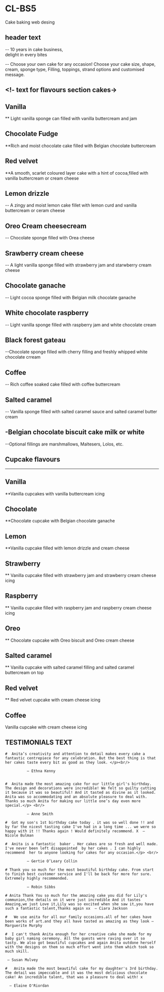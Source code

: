 # CL-BS5

Cake baking web desing

## header text

-- 10 years in cake business, <br />delight in every bites

-- Choose your own cake for any occasion! Choose your cake
size, shape, cream, sponge type, Filling, toppings, strand
options and customised message.

## <!- text for flavours section cakes->

## Vanilla

\*\* Light vanilla sponge can filled with vanilla buttercream and jam

## Chocolate Fudge

\*\*Rich and moist chocolate cake filled with Belgian chocolate buttercream

## Red velvet

\*\*A smooth, scarlet coloured layer cake with a hint of cocoa,filled with vanilla
buttercream or cream cheese

## Lemon drizzle

-- A zingy and moist lemon cake fillet with lemon curd and
vanilla buttercream or ceram cheese

## Oreo Cream cheesecream

-- Chocolate sponge filled with Orea cheese

## Srawberry cream cheese

-- A light vanilla sponge filled with strawberry jam and
starwberry cream cheese

## Chocolate ganache

-- Light cocoa sponge filled with Belgian milk chocolate
ganache

## White chocolate raspberry

-- Light vanilla sponge filled with raspberry jam and white
chocolate cream

## Black forest gateau

--Chocolate sponge filled with cherry filling and freshly
whipped white chocolate crream

## Coffee

-- Rich coffee soaked cake filled with coffee buttercream

## Salted caramel

-- Vanilla sponge filled with salted caramel sauce and salted
caramel butter cream

## -Belgian chocolate biscuit cake milk or white

--Optional fillings are marshmallows, Maltesers, Lolos, etc.

## Cupcake flavours

---

## Vanilla

\*\*Vanilla cupcakes with vanilla buttercream icing

## Chocolate

\*\*Chocolate cupcake with Belgian chocolate ganache

## Lemon

\*\*Vanilla cupcake filled with lemon drizzle and cream cheese

## Strawberry

\*\* Vanilla cupcake filled with strawberry jam and strawberry cream cheese icing

## Raspberry

\*\* Vanilla cupcake filled with raspberry jam and raspberry cream cheese icing

## Oreo

\*\* Chocolate cupcake with Oreo biscuit and Oreo cream cheese

## Salted caramel

\*\* Vanilla cupcake with salted caramel filling and salted caramel buttercream on top

## Red velvet

\*\* Red velvet cupcake with cream cheese icing

## Coffee

Vanilla cupcake with cream cheese icing

## TESTIMONIALS TEXT

    #  Anita’s creativity and attention to detail makes every cake a fantastic centrepiece for any celebration. But the best thing is that her cakes taste every bit as good as they look. </p><br/>

              — Ethna Kenny


    #  Anita made the most amazing cake for our little girl's birthday. The design and decorations were incredible! We felt so guilty cutting it because it was so beautiful! And it tasted as divine as it looked. Anita was so accommodating and an absolute pleasure to deal with. Thanks so much Anita for making our little one’s day even more special.</p> <br/>

              — Anne Smith

    #  Got my son's 1st birthday cake today . it was so well done !! and by far the nicest tasting cake I've had in a long time ... we were so happy with it !! Thanks again ! Would definitely recommend. X  — Nicole Bulman

    #  Anita is a fantastic  baker . Her cakes are so fresh and well made. I've never been left disappointed  by her cakes . I can highly recommend  her to anyone looking for cakes for any occasion.</p> <br/>

              — Gertie O’Leary Collin

    # Thank you so much for the most beautiful birthday cake. From start to finish best customer service and I'll be back for more for sure. Extremely highly recommended.

              — Robin Sibbs

    # Anita Thank You so much for the amazing cake you did for Lily's communion,the details on it were just incredible And it tastes Amazing,we just Love it,Lily was so excited when she saw it,you have such a fantastic talent,Thanks again xx  — Ciara Jackson

    #   We use anita for all our family occasions.all of her cakes have been works of art.and they all have tasted as amazing as they look — Marguerite Murphy

    #  I can't thank Anita enough for her creative cake she made for my baby girl naming ceremony. All the guests were raving over it so tasty. We also got beautiful cupcakes and again Anita outdone herself with the designs on them so much effort went into them which took so much skill.

     — Susan Mulvey

    #   Anita made the most beautiful cake for my daughter's 3rd birthday. The detail was impeccable and it was the most delicious chocolate cake! An incredible talent, that was a pleasure to deal with! x

      — Elaine O'Riordan
